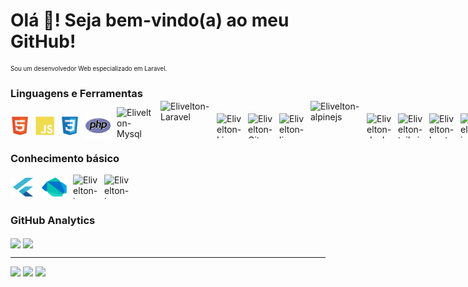 <h1 style="text-align: left;">Olá 👋! Seja bem-vindo(a) ao meu GitHub!<br>
</h1>
<p style="font-size: smaller">
    <small>Sou um desenvolvedor Web especializado em Laravel.</small>
</p>
<h3 align="left"  style="margin-bottom: 2px;">Linguagens e Ferramentas</h3>
<div style="display: flex; justify-content: start; align-items: center; gap:10px">
    <img align="center" alt="Elivelton-HTML" height="30" width="40"
        src="https://raw.githubusercontent.com/devicons/devicon/master/icons/html5/html5-original.svg">
    <img align="center" alt="Elivelton-Js" height="30" width="40"
        src="https://raw.githubusercontent.com/devicons/devicon/master/icons/javascript/javascript-plain.svg">
    <img align="center" alt="Elivelton-CSS" height="30" width="40"
        src="https://raw.githubusercontent.com/devicons/devicon/master/icons/css3/css3-original.svg">
    <img align="center" alt="Elivelton-PHP" height="45" width="40"
        src="https://raw.githubusercontent.com/devicons/devicon/master/icons/php/php-original.svg">
    <img align="center" alt="Elivelton-Mysql" height="60" width="60"
        src="https://cdn.jsdelivr.net/gh/devicons/devicon@latest/icons/mysql/mysql-original-wordmark.svg" />
    <img align="center" alt="Elivelton-Laravel" height="80" width="80"
        src="https://cdn.jsdelivr.net/gh/devicons/devicon@latest/icons/laravel/laravel-original-wordmark.svg">
    <img align="center" alt="Elivelton-Livewire" height="40" width="40"
        src="https://cdn.jsdelivr.net/gh/devicons/devicon@latest/icons/livewire/livewire-original-wordmark.svg">
    <img align="center" alt="Elivelton-Git" height="40" width="40"
        src="https://cdn.jsdelivr.net/gh/devicons/devicon@latest/icons/git/git-original-wordmark.svg">
    <img align="center" alt="Elivelton-linux" height="40" width="40"
        src="https://cdn.jsdelivr.net/gh/devicons/devicon@latest/icons/linux/linux-original.svg" />
    <img align="center" alt="Elivelton-alpinejs" height="80" width="80"
        src="https://cdn.jsdelivr.net/gh/devicons/devicon@latest/icons/alpinejs/alpinejs-original-wordmark.svg" />
    <img align="center" alt="Elivelton-docker" height="40" width="40"
        src="https://cdn.jsdelivr.net/gh/devicons/devicon@latest/icons/docker/docker-original-wordmark.svg" />
    <img align="center" alt="Elivelton-tailwindcss" height="40" width="40"
        src="https://cdn.jsdelivr.net/gh/devicons/devicon@latest/icons/tailwindcss/tailwindcss-original.svg" />
    <img align="center" alt="Elivelton-bootstrap" height="40" width="40"
        src="https://cdn.jsdelivr.net/gh/devicons/devicon@latest/icons/bootstrap/bootstrap-original-wordmark.svg" />
    <img align="center" alt="Elivelton-jquery" height="40" width="40"
        src="https://cdn.jsdelivr.net/gh/devicons/devicon@latest/icons/jquery/jquery-original-wordmark.svg" />
    <img align="center" alt="Elivelton-pgsql" height="40" width="40"
        src="https://cdn.jsdelivr.net/gh/devicons/devicon@latest/icons/postgresql/postgresql-original-wordmark.svg" />
</div>
<h3 align="left" style="margin-top: 2px;">Conhecimento básico</h3>
<div style="display: flex; justify-content: start; align-items: center; gap:10px">
    <img align="center" alt="Elivelton-Flutter" height="30" width="40"
        src="https://raw.githubusercontent.com/devicons/devicon/master/icons/flutter/flutter-original.svg">
    <img align="center" alt="Elivelton-Dart" height="30" width="40"
        src="https://raw.githubusercontent.com/devicons/devicon/master/icons/dart/dart-original.svg">
    <img align="center" alt="Elivelton-java" height="40" width="40"
        src="https://cdn.jsdelivr.net/gh/devicons/devicon@latest/icons/java/java-original-wordmark.svg" />
    <img align="center" alt="Elivelton-java" height="40" width="40"
        src="https://cdn.jsdelivr.net/gh/devicons/devicon@latest/icons/python/python-original-wordmark.svg" />
</div>
<h3 align="left">GitHub Analytics</h3>
<div>
    <p align="left">
        <img align="center" height="180"
            src="https://github-readme-stats.vercel.app/api?username=EliveltonCotrim&show_icons=true&theme=dark" />
        <img align="center" height="180"
            src="https://github-readme-stats.vercel.app/api/top-langs/?username=EliveltonCotrim&layout=compact&show_icons=true&theme=dark">
    </p>
</div>
<hr>
<div>
    <a href="mailto:elivelton.gbi@gmail.com"><img
            src="https://img.shields.io/badge/-Gmail-%23333?style=for-the-badge&logo=gmail&logoColor=white"
            target="_blank"></a>
    <a href="https://www.linkedin.com/in/elivelton-cotrim/" target="_blank"><img
            src="https://img.shields.io/badge/-LinkedIn-%230077B5?style=for-the-badge&logo=linkedin&logoColor=white target="
            _blank"></a>
    <a href="https://wa.me/5577991513661/" target="_blank"><img
            src="https://img.shields.io/badge/-Whatsapp-%25d366?style=for-the-badge&logo=whatsapp&logoColor=white target="
            _blank"></a>
</div>
